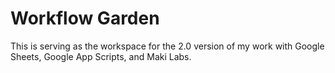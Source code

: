# Workflow Garden

This is serving as the workspace for the 2.0 version of my work with Google Sheets, Google App Scripts, and Maki Labs. 


